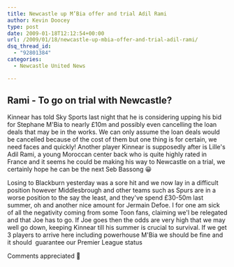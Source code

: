 ```yaml
---
title: Newcastle up M’Bia offer and trial Adil Rami
author: Kevin Doocey
type: post
date: 2009-01-18T12:12:54+00:00
url: /2009/01/18/newcastle-up-mbia-offer-and-trial-adil-rami/
dsq_thread_id:
  - "92801384"
categories:
  - Newcastle United News

---
```

## Rami - To go on trial with Newcastle?

Kinnear has told Sky Sports last night that he is considering upping his bid for Stephane M'Bia to nearly £10m and possibly even cancelling the loan deals that may be in the works. We can only assume the loan deals would be cancelled because of the cost of them but one thing is for certain, we need faces and quickly! Another player Kinnear is supposedly after is Lille's Adil Rami, a young Moroccan center back who is quite highly rated in France and it seems he could be making his way to Newcastle on a trial, we certainly hope he can be the next Seb Bassong 😀

Losing to Blackburn yesterday was a sore hit and we now lay in a difficult position however Middlesbrough and other teams such as Spurs are in a worse position to the say the least, and they've spend £30-50m last summer, oh and another nice amount for Jermain Defoe. I for one am sick of all the negativity coming from some Toon fans, claiming we'l be relegated and that Joe has to go. If Joe goes then the odds are very high that we may well go down, keeping Kinnear till his summer is crucial to survival. If we get 3 players to arrive here including powerhouse M'Bia we should be fine and it should  guarantee our Premier League status

Comments appreciated 🙂
